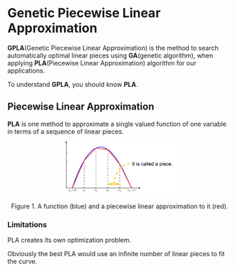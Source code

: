 # Genetic Piecewise Linear Approximation

**GPLA**(Genetic Piecewise Linear Approximation) is the method to search automatically optimal linear pieces using **GA**(genetic algorithm), when applying **PLA**(Piecewise Linear Approximation) algorithm for our applications.

To understand **GPLA**, you should know **PLA**.

## Piecewise Linear Approximation

**PLA** is one method to approximate a single valued function of one variable in terms of a sequence of linear pieces.

<p align="center">
<img src="./figures/figure1_example_of_pla.png" width="50%">
</p>

<p align="center"> Figure 1. A function (blue) and a piecewise linear approximation to it (red). </p>


### Limitations

PLA creates its own optimization problem. 

Obviously the best PLA would use an infinite number of linear pieces to fit the curve. 


